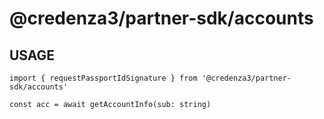 # @credenza3/partner-sdk/accounts

## USAGE

```
import { requestPassportIdSignature } from '@credenza3/partner-sdk/accounts'

const acc = await getAccountInfo(sub: string)
```
